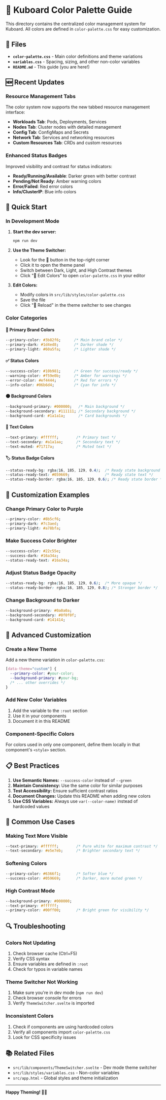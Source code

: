 # 🎨 Kuboard Color Palette Guide

This directory contains the centralized color management system for Kuboard. All colors are defined in `color-palette.css` for easy customization.

## 📁 Files

- **`color-palette.css`** - Main color definitions and theme variations
- **`variables.css`** - Spacing, sizing, and other non-color variables
- **`README.md`** - This guide (you are here!)

## 🆕 Recent Updates

### Resource Management Tabs
The color system now supports the new tabbed resource management interface:
- **Workloads Tab**: Pods, Deployments, Services
- **Nodes Tab**: Cluster nodes with detailed management
- **Config Tab**: ConfigMaps and Secrets
- **Network Tab**: Services and networking resources
- **Custom Resources Tab**: CRDs and custom resources

### Enhanced Status Badges
Improved visibility and contrast for status indicators:
- **Ready/Running/Available**: Darker green with better contrast
- **Pending/Not Ready**: Amber warning colors
- **Error/Failed**: Red error colors
- **Info/ClusterIP**: Blue info colors

## 🚀 Quick Start

### In Development Mode

1. **Start the dev server:**
   ```bash
   npm run dev
   ```

2. **Use the Theme Switcher:**
   - Look for the 🎨 button in the top-right corner
   - Click it to open the theme panel
   - Switch between Dark, Light, and High Contrast themes
   - Click "📝 Edit Colors" to open `color-palette.css` in your editor

3. **Edit Colors:**
   - Modify colors in `src/lib/styles/color-palette.css`
   - Save the file
   - Click "🔄 Reload" in the theme switcher to see changes

### Color Categories

#### 🎯 Primary Brand Colors
```css
--primary-color: #3b82f6;      /* Main brand color */
--primary-dark: #1d4ed8;       /* Darker shade */
--primary-light: #60a5fa;      /* Lighter shade */
```

#### ✅ Status Colors
```css
--success-color: #10b981;      /* Green for success/ready */
--warning-color: #f59e0b;      /* Amber for warnings */
--error-color: #ef4444;        /* Red for errors */
--info-color: #06b6d4;         /* Cyan for info */
```

#### 🌑 Background Colors
```css
--background-primary: #000000;   /* Main background */
--background-secondary: #111111; /* Secondary background */
--background-card: #1a1a1a;      /* Card backgrounds */
```

#### 📝 Text Colors
```css
--text-primary: #ffffff;        /* Primary text */
--text-secondary: #a1a1aa;      /* Secondary text */
--text-muted: #71717a;          /* Muted text */
```

#### 🏷️ Status Badge Colors
```css
--status-ready-bg: rgba(16, 185, 129, 0.4);  /* Ready state background */
--status-ready-text: #059669;                /* Ready state text */
--status-ready-border: rgba(16, 185, 129, 0.6); /* Ready state border */
```

## 🎨 Customization Examples

### Change Primary Color to Purple
```css
--primary-color: #8b5cf6;
--primary-dark: #7c3aed;
--primary-light: #a78bfa;
```

### Make Success Color Brighter
```css
--success-color: #22c55e;
--success-dark: #16a34a;
--status-ready-text: #16a34a;
```

### Adjust Status Badge Opacity
```css
--status-ready-bg: rgba(16, 185, 129, 0.6);  /* More opaque */
--status-ready-border: rgba(16, 185, 129, 0.8); /* Stronger border */
```

### Change Background to Darker
```css
--background-primary: #0a0a0a;
--background-secondary: #0f0f0f;
--background-card: #141414;
```

## 🔧 Advanced Customization

### Create a New Theme
Add a new theme variation in `color-palette.css`:

```css
[data-theme="custom"] {
  --primary-color: #your-color;
  --background-primary: #your-bg;
  /* ... other overrides */
}
```

### Add New Color Variables
1. Add the variable to the `:root` section
2. Use it in your components
3. Document it in this README

### Component-Specific Colors
For colors used in only one component, define them locally in that component's `<style>` section.

## 📋 Best Practices

1. **Use Semantic Names:** `--success-color` instead of `--green`
2. **Maintain Consistency:** Use the same color for similar purposes
3. **Test Accessibility:** Ensure sufficient contrast ratios
4. **Document Changes:** Update this README when adding new colors
5. **Use CSS Variables:** Always use `var(--color-name)` instead of hardcoded values

## 🎯 Common Use Cases

### Making Text More Visible
```css
--text-primary: #ffffff;        /* Pure white for maximum contrast */
--text-secondary: #e5e7eb;      /* Brighter secondary text */
```

### Softening Colors
```css
--primary-color: #6366f1;       /* Softer blue */
--success-color: #059669;       /* Darker, more muted green */
```

### High Contrast Mode
```css
--background-primary: #000000;
--text-primary: #ffffff;
--primary-color: #00ff00;       /* Bright green for visibility */
```

## 🔍 Troubleshooting

### Colors Not Updating
1. Check browser cache (Ctrl+F5)
2. Verify CSS syntax
3. Ensure variables are defined in `:root`
4. Check for typos in variable names

### Theme Switcher Not Working
1. Make sure you're in dev mode (`npm run dev`)
2. Check browser console for errors
3. Verify `ThemeSwitcher.svelte` is imported

### Inconsistent Colors
1. Check if components are using hardcoded colors
2. Verify all components import `color-palette.css`
3. Look for CSS specificity issues

## 📚 Related Files

- `src/lib/components/ThemeSwitcher.svelte` - Dev mode theme switcher
- `src/lib/styles/variables.css` - Non-color variables
- `src/app.html` - Global styles and theme initialization

---

**Happy Theming! 🎨✨**
